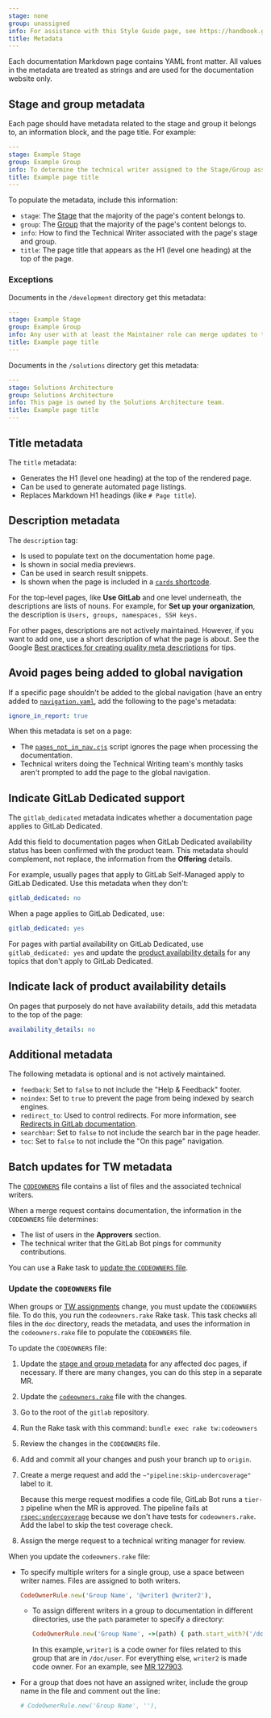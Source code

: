 ```yaml
---
stage: none
group: unassigned
info: For assistance with this Style Guide page, see https://handbook.gitlab.com/handbook/product/ux/technical-writing/#assignments-to-other-projects-and-subjects.
title: Metadata
---
```


Each documentation Markdown page contains YAML front matter.
All values in the metadata are treated as strings and are used for the
documentation website only.

## Stage and group metadata

Each page should have metadata related to the stage and group it
belongs to, an information block, and the page title. For example:

```yaml
---
stage: Example Stage
group: Example Group
info: To determine the technical writer assigned to the Stage/Group associated with this page, see https://handbook.gitlab.com/handbook/product/ux/technical-writing/#assignments
title: Example page title
---
```

To populate the metadata, include this information:

- `stage`: The [Stage](https://handbook.gitlab.com/handbook/product/categories/#devops-stages)
  that the majority of the page's content belongs to.
- `group`: The [Group](https://handbook.gitlab.com/handbook/company/structure/#product-groups)
  that the majority of the page's content belongs to.
- `info`: How to find the Technical Writer associated with the page's stage and
  group.
- `title`: The page title that appears as the H1 (level one heading) at the top of the page.

### Exceptions

Documents in the `/development` directory get this metadata:

```yaml
---
stage: Example Stage
group: Example Group
info: Any user with at least the Maintainer role can merge updates to this content. For details, see https://docs.gitlab.com/development/development_processes/#development-guidelines-review.
title: Example page title
---
```

Documents in the `/solutions` directory get this metadata:

```yaml
---
stage: Solutions Architecture
group: Solutions Architecture
info: This page is owned by the Solutions Architecture team.
title: Example page title
---
```

## Title metadata

The `title` metadata:

- Generates the H1 (level one heading) at the top of the rendered page.
- Can be used to generate automated page listings.
- Replaces Markdown H1 headings (like `# Page title`).

## Description metadata

The `description` tag:

- Is used to populate text on the documentation home page.
- Is shown in social media previews.
- Can be used in search result snippets.
- Is shown when the page is included in a [`cards` shortcode](styleguide/_index.md#cards).

For the top-level pages, like **Use GitLab** and one level underneath,
the descriptions are lists of nouns. For example, for **Set up your organization**,
the description is `Users, groups, namespaces, SSH keys.`

For other pages, descriptions are not actively maintained. However, if you want to add one,
use a short description of what the page is about.
See the Google [Best practices for creating quality meta descriptions](https://developers.google.com/search/docs/appearance/snippet#meta-descriptions) for tips.

## Avoid pages being added to global navigation

If a specific page shouldn't be added to the global navigation (have an entry added to
[`navigation.yaml`](https://gitlab.com/gitlab-org/technical-writing/docs-gitlab-com/-/blob/main/data/en-us/navigation.yaml), add
the following to the page's metadata:

```yaml
ignore_in_report: true
```

When this metadata is set on a page:

- The [`pages_not_in_nav.cjs`](https://gitlab.com/gitlab-org/technical-writing/docs-gitlab-com/-/blob/main/scripts/pages_not_in_nav.cjs)
  script ignores the page when processing the documentation.
- Technical writers doing the Technical Writing team's monthly tasks aren't prompted to add the page to the global
  navigation.

## Indicate GitLab Dedicated support

The `gitlab_dedicated` metadata indicates whether a documentation page applies to GitLab Dedicated.

Add this field to documentation pages when GitLab Dedicated availability status has been confirmed with the product team. This metadata should complement, not replace, the information from the **Offering** details.

For example, usually pages that apply to GitLab Self-Managed apply to GitLab Dedicated.
Use this metadata when they don't:

```yaml
gitlab_dedicated: no
```

When a page applies to GitLab Dedicated, use:

```yaml
gitlab_dedicated: yes
```

For pages with partial availability on GitLab Dedicated, use `gitlab_dedicated: yes`
and update the [product availability details](styleguide/availability_details.md)
for any topics that don't apply to GitLab Dedicated.

## Indicate lack of product availability details

On pages that purposely do not have availability details, add this metadata to the
top of the page:

```yaml
availability_details: no
```

## Additional metadata

The following metadata is optional and is not actively maintained.

- `feedback`: Set to `false` to not include the "Help & Feedback" footer.
- `noindex`: Set to `true` to prevent the page from being indexed by search engines.
- `redirect_to`: Used to control redirects. For more information, see [Redirects in GitLab documentation](redirects.md).
- `searchbar`: Set to `false` to not include the search bar in the page header.
- `toc`: Set to `false` to not include the "On this page" navigation.

## Batch updates for TW metadata

The [`CODEOWNERS`](https://gitlab.com/gitlab-org/gitlab/-/blob/master/.gitlab/CODEOWNERS)
file contains a list of files and the associated technical writers.

When a merge request contains documentation, the information in the `CODEOWNERS` file determines:

- The list of users in the **Approvers** section.
- The technical writer that the GitLab Bot pings for community contributions.

You can use a Rake task to [update the `CODEOWNERS` file](#update-the-codeowners-file).

### Update the `CODEOWNERS` file

When groups or [TW assignments](https://handbook.gitlab.com/handbook/product/ux/technical-writing/#assignments)
change, you must update the `CODEOWNERS` file. To do this, you run the `codeowners.rake` Rake task.
This task checks all files in the `doc` directory, reads the metadata, and uses the information in
the `codeowners.rake` file to populate the `CODEOWNERS` file.

To update the `CODEOWNERS` file:

1. Update the [stage and group metadata](#stage-and-group-metadata) for any affected doc pages, if necessary. If there are many changes, you can do this step in a separate MR.
1. Update the [`codeowners.rake`](https://gitlab.com/gitlab-org/gitlab/blob/master/lib/tasks/gitlab/tw/codeowners.rake) file with the changes.
1. Go to the root of the `gitlab` repository.
1. Run the Rake task with this command: `bundle exec rake tw:codeowners`
1. Review the changes in the `CODEOWNERS` file.
1. Add and commit all your changes and push your branch up to `origin`.
1. Create a merge request and add the `~"pipeline:skip-undercoverage"` label to it.

   Because this merge request modifies a code file, GitLab Bot runs a `tier-3`
   pipeline when the MR is approved. The pipeline fails at
   [`rspec:undercoverage`](../pipelines/_index.md#rspecundercoverage-job) because we don't have tests for
   `codeowners.rake`. Add the label to skip the test coverage check.
1. Assign the merge request to a technical writing manager for review.

When you update the `codeowners.rake` file:

- To specify multiple writers for a single group, use a space between writer names. Files are assigned to both writers.

  ```ruby
  CodeOwnerRule.new('Group Name', '@writer1 @writer2'),
  ```

  - To assign different writers in a group to documentation in different directories, use the `path` parameter to specify a directory:

    ```ruby
    CodeOwnerRule.new('Group Name', ->(path) { path.start_with?('/doc/user') ? '@writer1' : '@writer2' }),
    ```

    In this example, `writer1` is a code owner for files related to this group that are in `/doc/user`.
    For everything else, `writer2` is made code owner. For an example, see [MR 127903](https://gitlab.com/gitlab-org/gitlab/-/merge_requests/127903).

- For a group that does not have an assigned writer, include the group name in the file and comment out the line:

  ```ruby
  # CodeOwnerRule.new('Group Name', ''),
  ```
